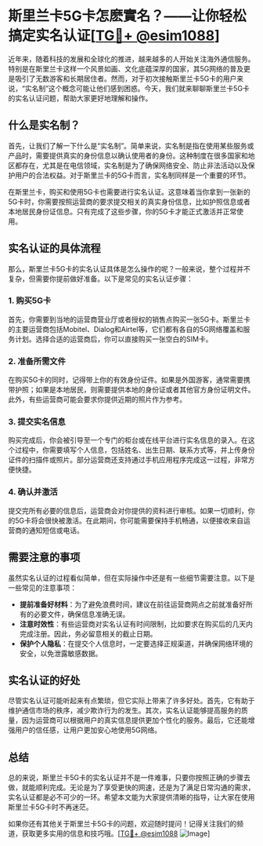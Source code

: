 # 斯里兰卡5G卡怎麽實名？——让你轻松搞定实名认证[[TG💪+ @esim1088](https://t.me/s/esim1088)]

近年来，随着科技的发展和全球化的推进，越来越多的人开始关注海外通信服务。特别是在斯里兰卡这样一个风景如画、文化底蕴深厚的国家，其5G网络的普及更是吸引了无数游客和长期居住者。然而，对于初次接触斯里兰卡5G卡的用户来说，“实名制”这个概念可能让他们感到困惑。今天，我们就来聊聊斯里兰卡5G卡的实名认证问题，帮助大家更好地理解和操作。

## 什么是实名制？

首先，让我们了解一下什么是“实名制”。简单来说，实名制是指在使用某些服务或产品时，需要提供真实的身份信息以确认使用者的身份。这种制度在很多国家和地区都存在，尤其是在电信领域，实名制是为了确保网络安全、防止非法活动以及保护用户的合法权益。对于斯里兰卡的5G卡而言，实名制同样是一个重要的环节。

在斯里兰卡，购买和使用5G卡也需要进行实名认证。这意味着当你拿到一张新的5G卡时，你需要按照运营商的要求提交相关的真实身份信息，比如护照信息或者本地居民身份证信息。只有完成了这些步骤，你的5G卡才能正式激活并正常使用。

## 实名认证的具体流程

那么，斯里兰卡5G卡的实名认证具体是怎么操作的呢？一般来说，整个过程并不复杂，但需要你提前做好准备。以下是常见的实名认证步骤：

### 1. 购买5G卡

首先，你需要到当地的运营商营业厅或者授权的销售点购买一张5G卡。斯里兰卡的主要运营商包括Mobitel、Dialog和Airtel等，它们都有各自的5G网络覆盖和服务计划。选择合适的运营商后，你可以直接购买一张空白的SIM卡。

### 2. 准备所需文件

在购买5G卡的同时，记得带上你的有效身份证件。如果是外国游客，通常需要携带护照；如果是本地居民，则需要提供本地的身份证或者其他官方身份证明文件。此外，有些运营商可能会要求你提供近期的照片作为参考。

### 3. 提交实名信息

购买完成后，你会被引导至一个专门的柜台或在线平台进行实名信息的录入。在这个过程中，你需要填写个人信息，包括姓名、出生日期、联系方式等，并上传身份证件的扫描件或照片。部分运营商还支持通过手机应用程序完成这一过程，非常方便快捷。

### 4. 确认并激活

提交完所有必要的信息后，运营商会对你提供的资料进行审核。如果一切顺利，你的5G卡将会很快被激活。在此期间，你可能需要保持手机畅通，以便接收来自运营商的通知短信或电话。

## 需要注意的事项

虽然实名认证的过程看似简单，但在实际操作中还是有一些细节需要注意。以下是一些常见的注意事项：

- **提前准备好材料**：为了避免浪费时间，建议在前往运营商网点之前就准备好所有的必要文件，确保信息准确无误。
- **注意时效性**：有些运营商对实名认证有时间限制，比如要求在购买后的几天内完成注册。因此，务必留意相关的截止日期。
- **保护个人隐私**：在提交个人信息时，一定要选择正规渠道，并确保网络环境的安全，以免泄露敏感数据。

## 实名认证的好处

尽管实名认证可能听起来有点繁琐，但它实际上带来了许多好处。首先，它有助于维护通信市场的秩序，减少欺诈行为的发生。其次，实名认证能够提高服务的质量，因为运营商可以根据用户的真实信息提供更加个性化的服务。最后，它还能增强用户的信任感，让用户更加安心地使用5G网络。

## 总结

总的来说，斯里兰卡5G卡的实名认证并不是一件难事，只要你按照正确的步骤去做，就能顺利完成。无论是为了享受更快的网速，还是为了满足日常沟通的需求，实名认证都是必不可少的一环。希望本文能为大家提供清晰的指导，让大家在使用斯里兰卡5G卡时不再迷茫。

如果你还有其他关于斯里兰卡5G卡的问题，欢迎随时提问！记得关注我们的频道，获取更多实用的信息和技巧哦。[[TG💪+ @esim1088](https://t.me/s/esim1088) ![Image](https://i.postimg.cc/4NQfJmqS/Snipaste-2025-05-13-00-14-12.png)]